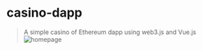 # casino-dapp

> A simple casino of Ethereum dapp using web3.js and Vue.js
![homepage](https://user-images.githubusercontent.com/18551862/40835209-bb94461a-65cd-11e8-8b08-1fe723e0a8bc.png)
